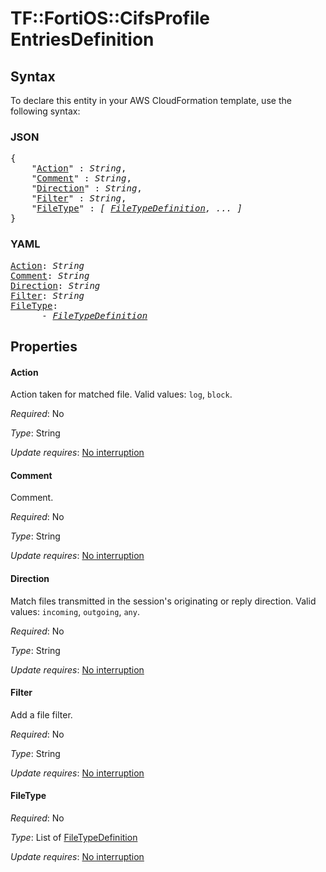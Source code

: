 # TF::FortiOS::CifsProfile EntriesDefinition

## Syntax

To declare this entity in your AWS CloudFormation template, use the following syntax:

### JSON

<pre>
{
    "<a href="#action" title="Action">Action</a>" : <i>String</i>,
    "<a href="#comment" title="Comment">Comment</a>" : <i>String</i>,
    "<a href="#direction" title="Direction">Direction</a>" : <i>String</i>,
    "<a href="#filter" title="Filter">Filter</a>" : <i>String</i>,
    "<a href="#filetype" title="FileType">FileType</a>" : <i>[ <a href="filetypedefinition.md">FileTypeDefinition</a>, ... ]</i>
}
</pre>

### YAML

<pre>
<a href="#action" title="Action">Action</a>: <i>String</i>
<a href="#comment" title="Comment">Comment</a>: <i>String</i>
<a href="#direction" title="Direction">Direction</a>: <i>String</i>
<a href="#filter" title="Filter">Filter</a>: <i>String</i>
<a href="#filetype" title="FileType">FileType</a>: <i>
      - <a href="filetypedefinition.md">FileTypeDefinition</a></i>
</pre>

## Properties

#### Action

Action taken for matched file. Valid values: `log`, `block`.

_Required_: No

_Type_: String

_Update requires_: [No interruption](https://docs.aws.amazon.com/AWSCloudFormation/latest/UserGuide/using-cfn-updating-stacks-update-behaviors.html#update-no-interrupt)

#### Comment

Comment.

_Required_: No

_Type_: String

_Update requires_: [No interruption](https://docs.aws.amazon.com/AWSCloudFormation/latest/UserGuide/using-cfn-updating-stacks-update-behaviors.html#update-no-interrupt)

#### Direction

Match files transmitted in the session's originating or reply direction. Valid values: `incoming`, `outgoing`, `any`.

_Required_: No

_Type_: String

_Update requires_: [No interruption](https://docs.aws.amazon.com/AWSCloudFormation/latest/UserGuide/using-cfn-updating-stacks-update-behaviors.html#update-no-interrupt)

#### Filter

Add a file filter.

_Required_: No

_Type_: String

_Update requires_: [No interruption](https://docs.aws.amazon.com/AWSCloudFormation/latest/UserGuide/using-cfn-updating-stacks-update-behaviors.html#update-no-interrupt)

#### FileType

_Required_: No

_Type_: List of <a href="filetypedefinition.md">FileTypeDefinition</a>

_Update requires_: [No interruption](https://docs.aws.amazon.com/AWSCloudFormation/latest/UserGuide/using-cfn-updating-stacks-update-behaviors.html#update-no-interrupt)

